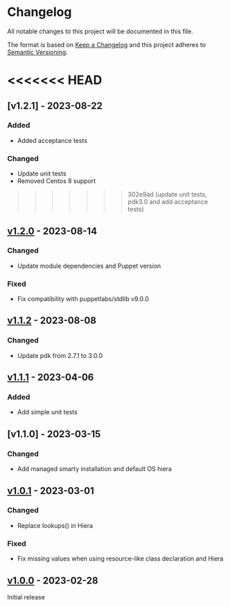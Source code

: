 # Changelog

All notable changes to this project will be documented in this file.

The format is based on [Keep a Changelog](http://keepachangelog.com/en/1.0.0/)
and this project adheres to [Semantic Versioning](http://semver.org/spec/v2.0.0.html).

<<<<<<< HEAD
=======
## [v1.2.1] - 2023-08-22

### Added
* Added acceptance tests

### Changed
* Update unit tests
* Removed Centos 8 support

>>>>>>> 302e9ad (update unit tests, pdk3.0 and add acceptance tests)
## [v1.2.0] - 2023-08-14

### Changed
* Update module dependencies and Puppet version

### Fixed
* Fix compatibility with puppetlabs/stdlib v9.0.0

## [v1.1.2] - 2023-08-08

### Changed
* Update pdk from 2.7.1 to 3.0.0

## [v1.1.1] - 2023-04-06

### Added
* Add simple unit tests

## [v1.1.0] - 2023-03-15

### Changed
* Add managed smarty installation and default OS hiera

## [v1.0.1] - 2023-03-01

### Changed
* Replace lookups() in Hiera

### Fixed
* Fix missing values when using resource-like class declaration and Hiera

## [v1.0.0] - 2023-02-28
Initial release

[Unreleased]: https://github.com/markt-de/puppet-ssp/compare/1.2.0...HEAD
[v1.2.0]: https://github.com/markt-de/puppet-ssp/compare/1.1.2...1.2.0
[v1.1.2]: https://github.com/markt-de/puppet-ssp/compare/1.1.1...1.1.2
[v1.1.1]: https://github.com/markt-de/puppet-ssp/compare/1.1.0...1.1.1
[v1.0.1]: https://github.com/markt-de/puppet-ssp/compare/1.0.1...1.1.0
[v1.0.1]: https://github.com/markt-de/puppet-ssp/compare/1.0.0...1.0.1
[v1.0.0]: https://github.com/markt-de/puppet-ssp/compare/1.0.0
